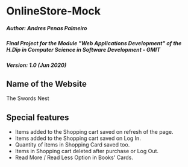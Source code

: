 # OnlineStore-Mock

##### Author: Andres Penas Palmeiro
##### Final Project for the Module "Web Applications Development" of the H.Dip in Computer Science in Software Development - GMIT
##### Version: 1.0 (Jun 2020)

## Name of the Website
The Swords Nest

## Special features
* Items added to the Shopping cart saved on refresh of the page.
* Items added to the Shopping cart saved on Log In.
* Quantity of items in Shopping Card saved too.
* Items in Shopping cart deleted after purchase or Log Out.
* Read More / Read Less Option in Books' Cards.